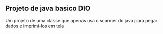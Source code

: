 ## Projeto de java basico DIO

Um projeto de uma classe que apenas usa o scanner do java para pegar dados e imprimi-los em tela